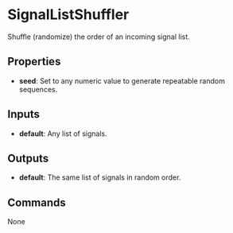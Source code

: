 SignalListShuffler
==================
Shuffle (randomize) the order of an incoming signal list.

Properties
----------
- **seed**: Set to any numeric value to generate repeatable random sequences.

Inputs
------
- **default**: Any list of signals.

Outputs
-------
- **default**: The same list of signals in random order.

Commands
--------
None

